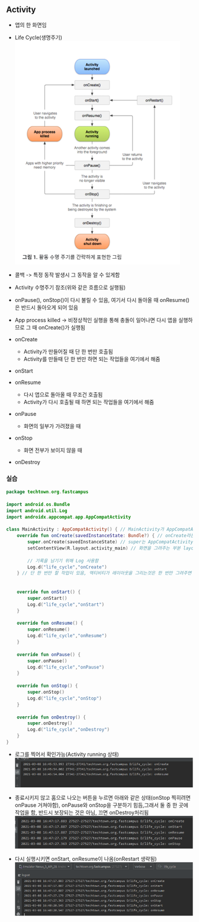 ## Activity
- 앱의 한 화면임 
- Life Cycle(생명주기)
![one](./img/Android/android/Activity/one.png)

- 콜백 -> 특정 동작 발생시 그 동작을 알 수 있게함 
- Activity 수명주기 참조(위와 같은 흐름으로 실행됨)
- onPause(), onStop()이 다시 불릴 수 있음, 여기서 다시 돌아올 때 onResume()은 반드시 돌아오게 되어 있음 
- App process killed -> 비정상적인 실행을 통해 충돌이 일어나면 다시 앱을 실행하므로 그 때 onCreate()가 실행됨
- onCreate
	- Activity가 만들어질 때 단 한 번만 호출됨 
	- Activity를 만들때 단 한 번만 하면 되는 작업들을 여기에서 해줌 
- onStart
- onResume
	- 다시 앱으로 돌아올 때 무조건 호출됨 
	- Activity가 다시 호출될 때 하면 되는 작업들을 여기에서 해줌 
- onPause
	- 화면의 일부가 가려졌을 때
- onStop
	- 화면 전부가 보이지 않을 때
- onDestroy

### 실습
```Kotlin
package techtown.org.fastcampus

import android.os.Bundle
import android.util.Log
import androidx.appcompat.app.AppCompatActivity

class MainActivity : AppCompatActivity() { // MainActivity가 AppCompatActivity를 상속받음
    override fun onCreate(savedInstanceState: Bundle?) { // onCreate라는 함수를 override라고 하고 savedInstanceState에서 Bundle 타입을 받음
        super.onCreate(savedInstanceState) // super는 AppCompatActivity를 의미함, 그 onCreate함수에 savedInstanceState를 넣어줌
        setContentView(R.layout.activity_main) // 화면을 그려주는 부분 layout을 넣어서 할당시킴

        // 기록을 남기기 위해 Log 사용함
        Log.d("life_cycle","onCreate")
    } // 단 한 번만 할 작업이 있음, 액티비티가 레이아웃을 그리는것은 한 번만 그려주면 되므로 한 번만 그리면 됨 그래서 onCreate에 있음


    override fun onStart() {
        super.onStart()
        Log.d("life_cycle","onStart")
    }

    override fun onResume() {
        super.onResume()
        Log.d("life_cycle","onResume")
    }

    override fun onPause() {
        super.onPause()
        Log.d("life_cycle","onPause")
    }

    override fun onStop() {
        super.onStop()
        Log.d("life_cycle","onStop")
    }

    override fun onDestroy() {
        super.onDestroy()
        Log.d("life_cycle","onDestroy")
    }
}
```

- 로그를 찍어서 확인가능(Activity running 상태)
![two](./img/Android/android/Activity/two.png)

- 종료시키지 않고 홈으로 나오는 버튼을 누르면 아래와 같은 상태(onStop 찍히려면 onPause 거쳐야함), onPause와 onStop을 구분하기 힘듬,그래서 둘 중 한 곳에 작업을 함, 반드시 보장되는 것은 아님, 끄면 onDestroy처리됨
![three](./img/Android/android/Activity/three.png)

- 다시 실행시키면 onStart, onResume이 나옴(onRestart 생략됨)
![four](./img/Android/android/Activity/four.png)
